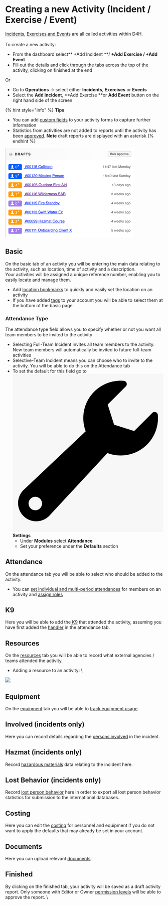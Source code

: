 # Creating a new Activity (Incident / Exercise / Event)

[Incidents](../../incident-reporting/incident-reports.md), [Exercises and Events](../../personnel-and-training/exercises-and-events/) are all called activities within D4H. \
\
To create a new activity:

* From the dashboard select** +Add Incident **/ **+Add Exercise **/** +Add Event**
* Fill out the details and click through the tabs across the top of the activity, clicking on finished at the end

Or

* Go to **Operations** -> select either **Incidents**, **Exercises** or **Events**
* Select the **Add Incident**, **Add Exercise **or **Add Event** button on the right hand side of the screen

{% hint style="info" %}
**Tips** 

* You can add [custom fields](../custom-fields/) to your activity forms to capture further information
* Statistics from activities are not added to reports until the activity has been [approved](approving-an-activity.md). **Note** draft reports are displayed with an asterisk
{% endhint %}

![](../../.gitbook/assets/drafts.png)

## Basic

On the basic tab of an activity you will be entering the main data relating to the activity, such as location, time of activity and a description. \
Your activities will be assigned a unique reference number, enabling you to easily locate and manage them.

* Add [location bookmarks](../../incident-reporting/location-bookmarks.md) to quickly and easily set the location on an activity
* If you have added [tags](../tags/) to your account you will be able to select them at the bottom of the basic page

### Attendance Type

The attendance type field allows you to specify whether or not you want all team members to be invited to the activity

* Selecting Full-Team Incident invites all team members to the activity. New team members will automatically be invited to future full-team activities
* Selective-Team Incident means you can choose who to invite to the activity. You will be able to do this on the Attendance tab
* To set the default for this field go to ![](../../.gitbook/assets/wrench.png) **Settings**
  * Under **Modules** select **Attendance**
  * Set your preference under the **Defaults** section

## Attendance

On the attendance tab you will be able to select who should be added to the activity.

* You can [set individual and multi-period attendances](setting-attendance-periods-on-an-activity.md) for members on an activity and [assign roles](../../personnel-and-training/roles/)

## K9

Here you will be able to add the[ K9](../../personnel-and-training/k9-and-handlers/) that attended the activity, assuming you have first added the [handler](../../personnel-and-training/k9-and-handlers/adding-k9-and-handlers-to-an-activity.md) in the attendance tab.

## Resources

On the [resources](../resources/) tab you will be able to record what external agencies / teams attended the activity. 

* Adding a resource to an activity: \


![](../../.gitbook/assets/resources.gif)

## Equipment

On the [equipment](../../equipment-management/getting-started.md) tab you will be able to [track equipment usage](track-equipment-usage.md).

## Involved (incidents only)

Here you can record details regarding the [persons involved](../../incident-reporting/persons-involved/) in the incident. 

## Hazmat (incidents only)

Record [hazardous materials](../../incident-reporting/hazardous-materials.md) data relating to the incident here.

## Lost Behavior (incidents only)

Record [lost person behavior](../../incident-reporting/lost-person-behavior/) here in order to export all lost person behavior statistics for submission to the international databases.

## Costing

Here you can edit the [costing](../cost-recovery/) for personnel and equipment if you do not want to apply the defaults that may already be set in your account. 

## Documents

Here you can upload relevant [documents](../documents/). 

## Finished

By clicking on the finished tab, your activity will be saved as a draft activity report. Only someone with Editor or Owner [permission levels](../../user-access/permissions.md) will be able to approve the report. \
